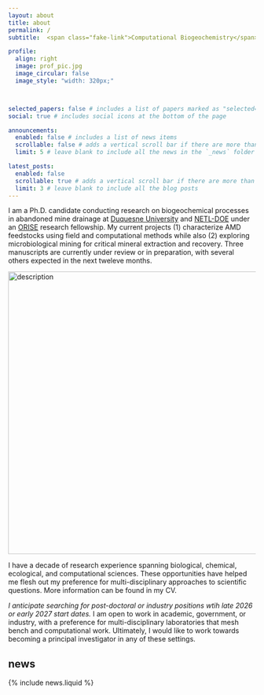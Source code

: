 ```yaml
---
layout: about
title: about
permalink: /
subtitle:  <span class="fake-link">Computational Biogeochemistry</span> Ph.D. Candidate and ORISE Research Fellow

profile:
  align: right
  image: prof_pic.jpg
  image_circular: false
  image_style: "width: 320px;"



selected_papers: false # includes a list of papers marked as "selected={true}"
social: true # includes social icons at the bottom of the page

announcements:
  enabled: false # includes a list of news items
  scrollable: false # adds a vertical scroll bar if there are more than 3 news items
  limit: 5 # leave blank to include all the news in the `_news` folder

latest_posts:
  enabled: false
  scrollable: true # adds a vertical scroll bar if there are more than 3 new posts items
  limit: 3 # leave blank to include all the blog posts
---
```

I am a Ph.D. candidate conducting research on biogeochemical processes in abandoned mine drainage at <a href="https://www.duq.edu/academics/colleges-and-schools/science-and-engineering/academics/departments-and-programs/biological-sciences/index.php">Duquesne University</a> and <a href="https://edx.netl.doe.gov/sites/geomicrobiology/">NETL-DOE</a> under an <a href="https://orise.orau.gov/index.html">ORISE</a> research fellowship. My current projects (1) characterize AMD feedstocks using field and computational methods while also (2) exploring microbiological mining for critical mineral extraction and recovery. Three manuscripts are currently under review or in preparation, with several others expected in the next tweleve months. 



<div class="responsive-image">
  <img src="/assets/img/model_fixed.png" alt="description">
</div>

<style>
.responsive-image img {
  display: block;
  margin: 0 auto;
  width: 575px;   /* default for larger screens */
}

/* On smaller screens (mobile) */
@media (max-width: 400px) {
  .responsive-image img {
    width: 375px;
  }
}
</style>


I have a decade of research experience spanning biological, chemical, ecological, and computational sciences. These opportunities have helped me flesh out my preference for multi-disciplinary approaches to scientific questions. More information can be found in my CV. 

*I anticipate searching for post-doctoral or industry positions wtih late 2026 or early 2027 start dates.* I am open to work in academic, government, or industry, with a preference for multi-disciplinary laboratories that mesh bench and computational work. Ultimately, I would like to work towards becoming a principal investigator in any of these settings.

<div class="row">
  <div class="col-12 col-md-12 col-lg-12">
    <h2 id="news">news</h2>
    {% include news.liquid %}
  </div>
</div>




